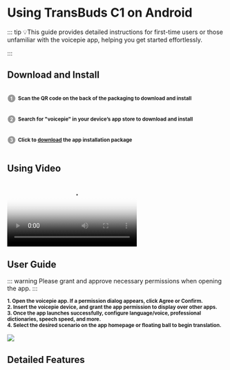 # Using TransBuds C1 on Android

::: tip 💡This guide provides detailed instructions for first-time users or those unfamiliar with the voicepie app, helping you get started effortlessly.

<!-- ❗️<font style="color: red">存在部分手机芯片或系统不支持，请联系客服咨询后进行购置</font> -->

:::

## Download and Install

<!-- 按钮 -->

<p style="display: inline-block; vertical-align: middle; margin-right: 5px;">
  <svg t="1731483445691" class="icon" viewBox="0 0 1024 1024" version="1.1" xmlns="http://www.w3.org/2000/svg" p-id="22931" width="20" height="20">
    <path d="M512.045025 962.874851c-248.349251 0-449.65507-201.846124-449.65507-450.919876 0-248.984724 201.305819-450.830849 449.65507-450.830849 248.261247 0 449.565019 201.846124 449.565019 450.830849C961.610044 761.028727 760.306272 962.874851 512.045025 962.874851L512.045025 962.874851zM572.751642 289.933345l-69.211315 0c-9.766434 27.322275-27.685549 51.116191-53.835116 71.65497-26.054399 20.446681-50.302663 34.288944-72.557526 41.61684l0 77.535911c42.346457-14.023388 79.07701-35.555797 110.197798-64.778352l0 322.720076 85.406159 0L572.751642 289.933345 572.751642 289.933345z" fill="#999999" p-id="22932"></path>
  </svg>
</p><strong><small>Scan the QR code on the back of the packaging to download and install</small></strong><br>
<p style="display: inline-block; vertical-align: middle; margin-right: 5px;">
  <svg t="1731484117001" class="icon" viewBox="0 0 1024 1024" version="1.1" xmlns="http://www.w3.org/2000/svg" p-id="24111" width="20" height="20">
    <path d="M511.950881 962.833919c-248.254084 0-449.561949-201.849194-449.561949-450.833919S263.696798 61.166081 511.950881 61.166081c248.353344 0 449.659163 201.848171 449.659163 450.832895S760.305249 962.833919 511.950881 962.833919L511.950881 962.833919zM662.141532 665.532769 492.320798 665.532769c4.433986-7.780197 10.224876-15.652492 17.46579-23.793916 7.143701-8.142447 24.246217-24.608467 51.2922-49.399083 27.053146-24.789593 45.695738-43.788296 56.095599-56.997132 15.566534-19.905352 26.962072-38.904055 34.202986-57.08923 7.147794-18.186198 10.765181-37.366026 10.765181-57.45148 0-35.374672-12.573363-64.87045-37.636179-88.665389-25.15389-23.793916-59.715033-35.646871-103.595426-35.646871-40.077787 0-73.464175 10.222829-100.246145 30.761608-26.689872 20.537755-42.61047 54.374398-47.676859 101.602026l85.408205 8.504698c1.629103-25.060769 7.688099-42.974767 18.0941-53.740972 10.492982-10.766205 24.608467-16.194844 42.340317-16.194844 17.915022 0 31.940456 5.15644 42.070164 15.380292 10.226922 10.313903 15.293311 24.970718 15.293311 44.061518 0 17.281595-5.884011 34.742269-17.640776 52.475142-8.69094 12.846586-32.212656 37.184901-70.665433 73.194022-47.772027 44.512796-79.794347 80.250742-95.994308 107.120716-16.192797 26.962072-25.877367 55.461149-29.127388 85.498256l299.375391 0L662.141532 665.532769 662.141532 665.532769z" fill="#999999" p-id="24112"></path>
  </svg>
</p><strong><small>Search for "voicepie" in your device’s app store to download and install</small></strong><br>

<p style="display: inline-block; vertical-align: middle; margin-right: 5px;">
  <svg t="1731484246222" class="icon" viewBox="0 0 1024 1024" version="1.1" xmlns="http://www.w3.org/2000/svg" p-id="25205" width="20" height="20">
    <path d="M512 962.874851c-248.28376 0-449.610044-201.86659-449.610044-450.875874 0-249.00826 201.326285-450.875874 449.610044-450.875874 248.374834 0 449.610044 201.86659 449.610044 450.875874C961.610044 761.009284 760.374834 962.874851 512 962.874851L512 962.874851zM638.495996 397.630183c0-27.688619-10.498098-52.481282-31.308053-74.468039-25.337061-26.782993-58.998719-40.173978-100.979856-40.173978-24.52251 0-46.689369 4.616134-66.412572 13.84431-19.72525 9.31925-35.201733 22.077831-46.236044 38.273698-11.042497 16.286941-19.276019 37.913495-24.792663 65.057715l78.896908 13.389962c2.26253-19.452028 8.507768-34.292014 18.823718-44.426839 10.313903-10.132778 22.711258-15.20019 37.276998-15.20019 14.750959 0 26.510794 4.432962 35.471886 13.390985 8.861832 8.958022 13.298887 20.901029 13.298887 35.921117 0 17.644869-6.066159 31.759331-18.186198 42.437531-12.218276 10.586103-29.860075 15.652492-52.93256 15.020088l-9.413394 69.310575c15.204283-4.344958 28.322046-6.42534 39.273469-6.42534 16.648169 0 30.765701 6.334265 42.34441 18.912745 11.493775 12.57541 17.281595 29.677926 17.281595 51.302433 0 22.801309-6.056949 40.898479-18.096147 54.289464-12.029988 13.481036-26.874067 20.177552-44.515866 20.177552-16.467043 0-30.493501-5.610788-41.981137-16.740266-11.584849-11.128455-18.644639-27.235294-21.354354-48.318472l-82.613556 10.04375c4.254907 37.550221 19.634176 67.952648 46.14497 91.206258 26.603915 23.162536 59.992349 34.83539 100.346429 34.83539 42.61661 0 78.17957-13.843286 106.772792-41.440831 28.585035-27.687596 42.886763-61.07603 42.886763-100.255355 0-27.054169-7.691169-50.126654-22.981411-69.218478-15.295358-19.091824-35.744086-31.397081-61.349253-36.826743C617.052614 468.115514 638.495996 436.808484 638.495996 397.630183L638.495996 397.630183z" fill="#999999" p-id="25206"></path>
  </svg>
</p><strong><small>Click to <a href="https://kikago.tech/bridge/download">download</a> the app installation package</small></strong>

## Using Video

<div class="video-container">
  <video
   controls
    preload="auto"
    controlsList="nodownload noplaybackrate"
    disablePictureInPicture
    oncontextmenu="return false;"
    poster="https://bu.dusays.com/2024/11/29/67495e0aae515.png"
  >
    <source src="/videos/有线-a-en.mp4" type="video/mp4">
    您的浏览器不支持 HTML5 视频播放。
  </video>
  
</div>

## User Guide

::: warning Please grant and approve necessary permissions when opening the app.
:::

<strong>
<small>1. Open the voicepie app. If a permission dialog appears, click Agree or Confirm.<br></small>
<small>2. Insert the voicepie device, and grant the app permission to display over other apps.<br></small>
<small>3. Once the app launches successfully, configure language/voice, professional dictionaries, speech speed, and more.<br></small>
<small>4. Select the desired scenario on the app homepage or floating ball to begin translation.<br></small>
</strong>

![](https://bu.dusays.com/2025/01/23/6791fdc83990a.png)

## Detailed Features

<DocCard :cards="[
  {
    title: 'Translation Mode',
    description: '',
    avatar: '/img/情景模式.png',
    path: '/en/guide/modes'
  },
  {
    title: 'Broadcast Settings',
    description: '',
    avatar: '/img/设置.png',
    path: '/en/guide/settings'
  },
  {
    title: 'Language/Voice Selection',
    description: '',
    avatar: '/img/语种切换.png',
    path: '/en/guide/language'
  },
    {
    title: 'Other Features',
    description: '',
    avatar: '/img/其它.png',
    path: '/en/guide/other'
  }
]" />

<!--
## 翻译模式

::: tip 通话传译模式
在通话传译模式下，可以在<big><code>实体通话、微信/叮叮/企业微信语音</code></big>等场景下进行实时翻译

:::

::: tip 在线直播模式
在进行<big><code>抖音、快手、头条或国外tiktok</code></big>等直播时，可根据不同国家的观众选择不同的语种直播翻译；

:::

::: tip 影音翻译模式

观看<big><code>电影、视频和电台</code></big>时，实时翻译音频内容，你还能听到翻译后的声音，让理解更轻松。
:::

::: tip 现场听译模式
在<font size=3><code>线下多人会议、旅行或讲座</code></font>等场景下，可以收录对方声音进行实时翻译
:::


::: tip 面对面模式
让两人交流时实时翻译，说话即听到翻译，<big><code>无缝对话</code></big>，即插即用，无需等待

:::



## 播报设置

::: tip 自定义设置开关播报声音
播放原声（对方）：关闭后，耳机里听不到对方原声

播放翻译（对方）：关闭后，耳机里听不到对方语言的翻译

输出原声（我方）：关闭后，对方听不到您的原声

输出翻译（我方）：关闭后，对方将听不到您的语言翻译
:::



## 语种选择

::: tip 内置19种翻译语言，覆盖热门语种

中文、英语、日语、韩语、俄语、法语、德语、泰语、粤语、印地语、缅甸语、越南语、印尼语、阿拉伯语、希伯来语、意大利语、葡萄牙语、西班牙语、乌克兰语；后续升级会继续增加语种！

:::


## 音色选择

::: tip 提供翻译收听音色选择

✅实现非AI声音播报，克隆本人声线

✅支持男女音色切换

✅增加情感，直播专属

:::

## 其它功能


### 检查更新

::: tip

为方便用户及时体验到最新版本，app后台可自行更新，无需在应用重新安装下载更新。

:::

### 悬浮球

::: tip

支持悬浮球快速启动翻译功能，并可在其中快速切换预设语种。

实时显示翻译的文字记录，便于查看、复制或分享已翻译的文本信息。

:::

### 行业场景

::: tip

用户可针对不同专业领域（如金融、医疗、科技、政府等）定制翻译模型，确保精准传达行业术语。

:::


### 记录保存

::: tip

各模式下的使用记录得以保存，方便用户随时查阅回顾过往翻译内容。

:::

### 用户反馈

::: tip

如在使用中出现疑问或建议，即可在应用里进行反馈，您的问题我们收到会尽快查阅并解决。

:::
 -->
